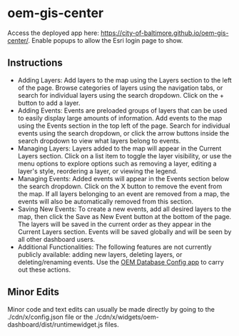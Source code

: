 # oem-gis-center
Access the deployed app here: https://city-of-baltimore.github.io/oem-gis-center/. Enable popups to allow the Esri login page to show.

## Instructions
- Adding Layers: Add layers to the map using the Layers section to the left of the page. Browse categories of layers using the navigation tabs,
  or search for individual layers using the search dropdown. Click on the + button to add a layer.
- Adding Events: Events are preloaded groups of layers that can be used to easily display large amounts of information.
  Add events to the map using the Events section in the top left of the page. Search for individual events using the search dropdown,
  or click the arrow buttons inside the search dropdown to view what layers belong to events.
- Managing Layers: Layers added to the map will appear in the Current Layers section. Click on a list item to toggle the layer visibility,
  or use the menu options to explore options such as removing a layer, editing a layer's style, reordering a layer, or viewing the legend.
- Managing Events: Added events will appear in the Events section below the search dropdown. Click on the X button to remove the event from the map.
  If all layers belonging to an event are removed from a map, the events will also be automatically removed from this section.
- Saving New Events: To create a new events, add all desired layers to the map, then click the Save as New Event button at the bottom of the page.
  The layers will be saved in the current order as they appear in the Current Layers section. Events will be saved globally and will be seen by all other dashboard users.
- Additional Functionalities: The following features are not currently publicly available: adding new layers, deleting layers, or deleting/renaming events.
  Use the [OEM Database Config app](https://github.com/city-of-baltimore/oem-gis-center-database) to carry out these actions.

## Minor Edits
Minor code and text edits can usually be made directly by going to the ./cdn/x/config.json file or the ./cdn/x/widgets/oem-dashboard/dist/runtimewidget.js files.
